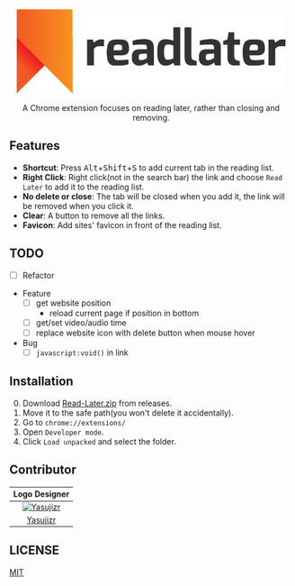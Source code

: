 <p align="center"><img src="images/logotype.png" alt="Read Later Logo" height="150px"></p>

<p align="center">A Chrome extension focuses on reading later, rather than closing and removing.</p>

## Features
- **Shortcut**: Press <kbd>Alt</kbd>+<kbd>Shift</kbd>+<kbd>S</kbd> to add current tab in the reading list.
- **Right Click**: Right click(not in the search bar) the link and choose `Read Later` to add it to the reading list.
- **No delete or close**: The tab will be closed when you add it, the link will be removed when you click it.
- **Clear**: A button to remove all the links.
- **Favicon**: Add sites' favicon in front of the reading list.

## TODO
- [ ] Refactor
- Feature
  - [ ] get website position
    - reload current page if position in bottom
  - [ ] get/set video/audio time
  - [ ] replace website icon with delete button when mouse hover
- Bug
  - [ ] `javascript:void()` in link

## Installation
0. Download [Read-Later.zip](https://github.com/WillBChang/readlater/releases/latest) from releases.
1. Move it to the safe path(you won't delete it accidentally).
2. Go to `chrome://extensions/`
3. Open `Developer mode`.
4. Click `Load unpacked` and select the folder.


## Contributor
| Logo Designer |
| :---: |
| [![Yasujizr](https://avatars0.githubusercontent.com/u/36993664?s=88&v=4)](https://github.com/Yasujizr) |
| [Yasujizr](https://github.com/Yasujizr) |

## LICENSE
[MIT](LICENSE)
